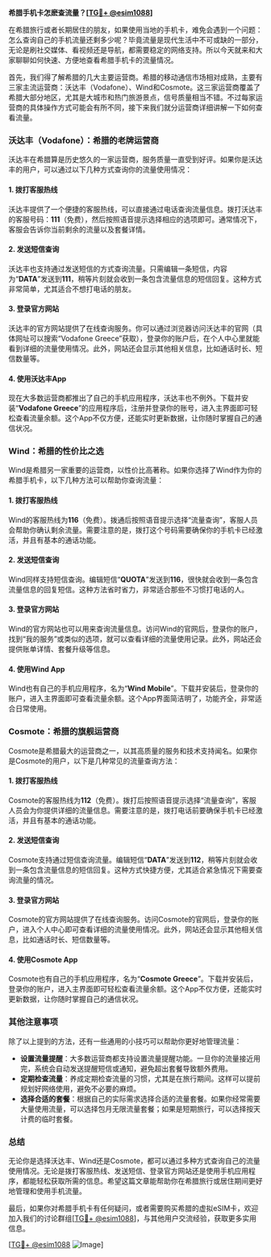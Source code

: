 **希腊手机卡怎麽查流量？[[TG💪+ @esim1088](https://t.me/s/esim1088)]**

在希腊旅行或者长期居住的朋友，如果使用当地的手机卡，难免会遇到一个问题：怎么查询自己的手机流量还剩多少呢？毕竟流量是现代生活中不可或缺的一部分，无论是刷社交媒体、看视频还是导航，都需要稳定的网络支持。所以今天就来和大家聊聊如何快速、方便地查看希腊手机卡的流量情况。

首先，我们得了解希腊的几大主要运营商。希腊的移动通信市场相对成熟，主要有三家主流运营商：沃达丰（Vodafone）、Wind和Cosmote。这三家运营商覆盖了希腊大部分地区，尤其是大城市和热门旅游景点，信号质量相当不错。不过每家运营商的具体操作方式可能会有所不同，接下来我们就分运营商详细讲解一下如何查看流量。

### **沃达丰（Vodafone）：希腊的老牌运营商**

沃达丰在希腊算是历史悠久的一家运营商，服务质量一直受到好评。如果你是沃达丰的用户，可以通过以下几种方式查询你的流量使用情况：

#### **1. 拨打客服热线**
沃达丰提供了一个便捷的客服热线，可以直接通过电话查询流量信息。拨打沃达丰的客服号码：**111**（免费），然后按照语音提示选择相应的选项即可。通常情况下，客服会告诉你当前剩余的流量以及套餐详情。

#### **2. 发送短信查询**
沃达丰也支持通过发送短信的方式查询流量。只需编辑一条短信，内容为“**DATA**”发送到**111**，稍等片刻就会收到一条包含流量信息的短信回复。这种方式非常简单，尤其适合不想打电话的朋友。

#### **3. 登录官方网站**
沃达丰的官方网站提供了在线查询服务。你可以通过浏览器访问沃达丰的官网（具体网址可以搜索“Vodafone Greece”获取），登录你的账户后，在个人中心里就能看到详细的流量使用情况。此外，网站还会显示其他相关信息，比如通话时长、短信数量等。

#### **4. 使用沃达丰App**
现在大多数运营商都推出了自己的手机应用程序，沃达丰也不例外。下载并安装“**Vodafone Greece**”的应用程序后，注册并登录你的账号，进入主界面即可轻松查看流量余额。这个App不仅方便，还能实时更新数据，让你随时掌握自己的通信状况。

### **Wind：希腊的性价比之选**

Wind是希腊另一家重要的运营商，以性价比高著称。如果你选择了Wind作为你的希腊手机卡，以下几种方法可以帮助你查询流量：

#### **1. 拨打客服热线**
Wind的客服热线为**116**（免费）。拨通后按照语音提示选择“流量查询”，客服人员会帮助你确认剩余流量。需要注意的是，拨打这个号码需要确保你的手机卡已经激活，并且有基本的通话功能。

#### **2. 发送短信查询**
Wind同样支持短信查询。编辑短信“**QUOTA**”发送到**116**，很快就会收到一条包含流量信息的回复短信。这种方法省时省力，非常适合那些不习惯打电话的人。

#### **3. 登录官方网站**
Wind的官方网站也可以用来查询流量信息。访问Wind的官网后，登录你的账户，找到“我的服务”或类似的选项，就可以查看详细的流量使用记录。此外，网站还会提供账单详情、套餐升级等信息。

#### **4. 使用Wind App**
Wind也有自己的手机应用程序，名为“**Wind Mobile**”。下载并安装后，登录你的账户，进入主界面即可查看流量余额。这个App界面简洁明了，功能齐全，非常适合日常使用。

### **Cosmote：希腊的旗舰运营商**

Cosmote是希腊最大的运营商之一，以其高质量的服务和技术支持闻名。如果你是Cosmote的用户，以下是几种常见的流量查询方法：

#### **1. 拨打客服热线**
Cosmote的客服热线为**112**（免费）。拨打后按照语音提示选择“流量查询”，客服人员会为你提供详细的流量信息。需要注意的是，拨打电话前要确保手机卡已经激活，并且有基本的通话功能。

#### **2. 发送短信查询**
Cosmote支持通过短信查询流量。编辑短信“**DATA**”发送到**112**，稍等片刻就会收到一条包含流量信息的短信回复。这种方式快捷方便，尤其适合紧急情况下需要查询流量的情况。

#### **3. 登录官方网站**
Cosmote的官方网站提供了在线查询服务。访问Cosmote的官网后，登录你的账户，进入个人中心即可查看详细的流量使用情况。此外，网站还会显示其他相关信息，比如通话时长、短信数量等。

#### **4. 使用Cosmote App**
Cosmote也有自己的手机应用程序，名为“**Cosmote Greece**”。下载并安装后，登录你的账户，进入主界面即可轻松查看流量余额。这个App不仅方便，还能实时更新数据，让你随时掌握自己的通信状况。

### **其他注意事项**

除了以上提到的方法，还有一些通用的小技巧可以帮助你更好地管理流量：

- **设置流量提醒**：大多数运营商都支持设置流量提醒功能。一旦你的流量接近用完，系统会自动发送提醒短信或通知，避免超出套餐导致额外费用。
- **定期检查流量**：养成定期检查流量的习惯，尤其是在旅行期间。这样可以提前规划好网络使用，避免不必要的麻烦。
- **选择合适的套餐**：根据自己的实际需求选择合适的流量套餐。如果你经常需要大量使用流量，可以选择包月无限流量套餐；如果是短期旅行，可以选择按天计费的临时套餐。

### **总结**

无论你是选择沃达丰、Wind还是Cosmote，都可以通过多种方式查询自己的流量使用情况。无论是拨打客服热线、发送短信、登录官方网站还是使用手机应用程序，都能轻松获取所需的信息。希望这篇文章能帮助你在希腊旅行或居住期间更好地管理和使用手机流量。

最后，如果你对希腊手机卡有任何疑问，或者需要购买希腊的虚拟eSIM卡，欢迎加入我们的讨论群组[[TG💪+ @esim1088](https://t.me/s/esim1088)]，与其他用户交流经验，获取更多实用信息。

[[TG💪+ @esim1088](https://t.me/s/esim1088) ![Image](https://i.postimg.cc/4NQfJmqS/Snipaste-2025-05-13-00-14-12.png)]